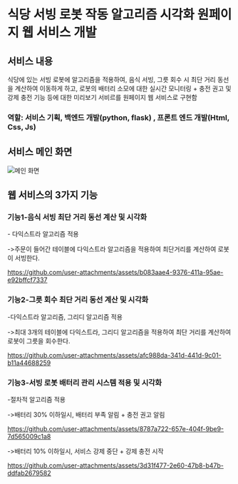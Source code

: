 <h1>식당 서빙 로봇 작동 알고리즘 시각화 원페이지 웹 서비스 개발</h1>

<h2>서비스 내용</h2>

식당에 있는 서빙 로봇에 알고리즘을 적용하여, 음식 서빙, 그릇 회수 시 최단 거리 동선을 계산하여 이동하게 하고, 로봇의 배터리 소모에 대한 실시간 모니터링 + 충전 권고 및 강제 충전 기능 등에 대한 미리보기 서비르를 원페이지 웹 서비스로 구현함


<h3>역할: 서비스 기획, 백엔드 개발(python, flask) , 프론트 엔드 개발(Html, Css, Js) </h3>


<h2>서비스 메인 화면</h2>

![메인 화면](https://github.com/user-attachments/assets/41ae62e3-ec5f-41a3-9f58-09db18ddf1df)




<h2>웹 서비스의 3가지 기능</h2>

<h3>기능1-음식 서빙 최단 거리 동선 계산 및 시각화 </h3>
   - 다익스트라 알고리즘 적용
   
   ->주문이 들어간 테이블에 다익스트라 알고리즘을 적용하여 최단거리를 계산하여 로봇이 서빙한다.

https://github.com/user-attachments/assets/b083aae4-9376-411a-95ae-e92bffcf7337



<h3>기능2-그릇 회수 최단 거리 동선 계산 및 시각화 </h3>
   -다익스트라 알고리즘, 그리디 알고리즘 적용
   
   ->최대 3개의 테이블에 다익스트라, 그리디 알고리즘을 적용하여 최단 거리를 계산하여 로봇이 그릇을 회수한다.

https://github.com/user-attachments/assets/afc988da-341d-441d-9c01-b11a44688259
   

<h3>기능3-서빙 로봇 배터리 관리 시스템 적용 및 시각화 </h3>
   -절차적 알고리즘 적용
   
   ->배터리 30% 이하일시, 배터리 부족 알림 + 충전 권고 알림


https://github.com/user-attachments/assets/8787a722-657e-404f-9be9-7d565009c1a8


   ->배터리 10% 이하일시, 서비스 강제 중단 + 강제 충전 시작



https://github.com/user-attachments/assets/3d31f477-2e60-47b8-b47b-ddfab2679582



